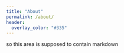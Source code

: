 ```yaml
---
title: "About"
permalink: /about/
header:
  overlay_color: "#335"
---
```


so this area is supposed to contain markdown  
